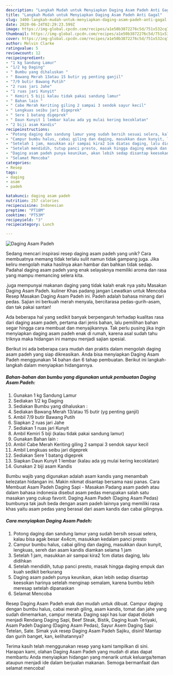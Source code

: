 ```yaml
---
description: "Langkah Mudah untuk Menyiapkan Daging Asam Padeh Anti Gagal"
title: "Langkah Mudah untuk Menyiapkan Daging Asam Padeh Anti Gagal"
slug: 3400-langkah-mudah-untuk-menyiapkan-daging-asam-padeh-anti-gagal
date: 2020-06-24T02:29:23.599Z
image: https://img-global.cpcdn.com/recipes/a1e50b3872276c5d/751x532cq70/daging-asam-padeh-foto-resep-utama.jpg
thumbnail: https://img-global.cpcdn.com/recipes/a1e50b3872276c5d/751x532cq70/daging-asam-padeh-foto-resep-utama.jpg
cover: https://img-global.cpcdn.com/recipes/a1e50b3872276c5d/751x532cq70/daging-asam-padeh-foto-resep-utama.jpg
author: Melvin Clarke
ratingvalue: 5
reviewcount: 12
recipeingredient:
- "1 kg Sandung Lamur"
- "1/2 kg Daging"
- " Bumbu yang dihaluskan "
- " Bawang Merah 13atau 15 butir yg penting ganjil"
- "7/9 butir Bawang Putih"
- "2 ruas jari Jahe"
- "1 ruas jari Kunyit"
- " Kemiri 5 biji kalau tidak pakai sandung lamur"
- " Bahan lain "
- " Cabe Merah Keriting giling 2 sampai 3 sendok sayur kecil"
- " Lengkuas seibu jari digeprek"
- " Sere 1 batang digeprek"
- " Daun Kunyit 1 lembar kalau ada yg mulai kering kecoklatan"
- "2 biji asam Kandis"
recipeinstructions:
- "Potong daging dan sandung lamur yang sudah bersih sesuai selera, kalau bisa agak besar 4x4cm, masukkan kedalam panci presto"
- "Campur bumbu halus, cabai giling dan daging, masukkan daun kunyit, lengkuas, sereh dan asam kandis diamkan selama 1 jam"
- "Setelah 1 jam, masukkan air sampai kira2 1cm diatas daging, lalu didihkan"
- "Setelah mendidih, tutup panci presto, masak hingga daging empuk dan kuah sedikit berkurang"
- "Daging asam padeh punya keunikan, akan lebih sedap disantap keesokan harinya setelah menginap semalam, karena bumbu lebih meresap setelah dipanaskan"
- "Selamat Mencoba"
categories:
- Resep
tags:
- daging
- asam
- padeh

katakunci: daging asam padeh 
nutrition: 257 calories
recipecuisine: Indonesian
preptime: "PT18M"
cooktime: "PT53M"
recipeyield: "3"
recipecategory: Lunch

---
```



![Daging Asam Padeh](https://img-global.cpcdn.com/recipes/a1e50b3872276c5d/751x532cq70/daging-asam-padeh-foto-resep-utama.jpg)

Sedang mencari inspirasi resep daging asam padeh yang unik? Cara membuatnya memang tidak terlalu sulit namun tidak gampang juga. Jika keliru mengolah maka hasilnya akan hambar dan bahkan tidak sedap. Padahal daging asam padeh yang enak selayaknya memiliki aroma dan rasa yang mampu memancing selera kita.

.juga mempunyai makanan daging yang tidak kalah enak nya yaitu Masakan Daging Asam Padeh. kuliner Khas padang jangan Lewatkan untuk Mencoba Resep Masakan Daging Asam Padeh ini. Padeh adalah bahasa minang dari pedas. Sajian ini berkuah merah menyala, bercitarasa pedas-gurih-asam, dan tak pakai santan!

Ada beberapa hal yang sedikit banyak berpengaruh terhadap kualitas rasa dari daging asam padeh, pertama dari jenis bahan, lalu pemilihan bahan segar hingga cara membuat dan menyajikannya. Tak perlu pusing jika ingin menyiapkan daging asam padeh enak di rumah, karena asal sudah tahu triknya maka hidangan ini mampu menjadi sajian spesial.


Berikut ini ada beberapa cara mudah dan praktis dalam mengolah daging asam padeh yang siap dikreasikan. Anda bisa menyiapkan Daging Asam Padeh menggunakan 14 bahan dan 6 tahap pembuatan. Berikut ini langkah-langkah dalam menyiapkan hidangannya.

<!--inarticleads1-->

##### Bahan-bahan dan bumbu yang digunakan untuk pembuatan Daging Asam Padeh:

1. Gunakan 1 kg Sandung Lamur
1. Sediakan 1/2 kg Daging
1. Sediakan  Bumbu yang dihaluskan :
1. Sediakan  Bawang Merah 13/atau 15 butir (yg penting ganjil)
1. Ambil 7/9 butir Bawang Putih
1. Siapkan 2 ruas jari Jahe
1. Sediakan 1 ruas jari Kunyit
1. Ambil  Kemiri 5 biji (kalau tidak pakai sandung lamur)
1. Gunakan  Bahan lain :
1. Ambil  Cabe Merah Keriting giling 2 sampai 3 sendok sayur kecil
1. Ambil  Lengkuas seibu jari digeprek
1. Sediakan  Sere 1 batang digeprek
1. Siapkan  Daun Kunyit 1 lembar (kalau ada yg mulai kering kecoklatan)
1. Gunakan 2 biji asam Kandis


Bumbu wajib yang digunakan adalah asam kandis yang menambah kelezatan hidangan ini. Makin nikmat disantap bersama nasi panas. Cara Membuat Asam Padeh Daging Sapi - Masakan Padang asam padeh atau dalam bahasa indonesia disebut asam pedas merupakan salah satu masakan yang cukup favorit. Daging Asam Padeh (Daging Asam Pedas) bumbunya tak jauh beda dengan asam padeh lainnya yang memiliki rasa khas yaitu asam pedas yang berasal dari asam kandis dan cabai gilingnya. 

<!--inarticleads2-->

##### Cara menyiapkan Daging Asam Padeh:

1. Potong daging dan sandung lamur yang sudah bersih sesuai selera, kalau bisa agak besar 4x4cm, masukkan kedalam panci presto
1. Campur bumbu halus, cabai giling dan daging, masukkan daun kunyit, lengkuas, sereh dan asam kandis diamkan selama 1 jam
1. Setelah 1 jam, masukkan air sampai kira2 1cm diatas daging, lalu didihkan
1. Setelah mendidih, tutup panci presto, masak hingga daging empuk dan kuah sedikit berkurang
1. Daging asam padeh punya keunikan, akan lebih sedap disantap keesokan harinya setelah menginap semalam, karena bumbu lebih meresap setelah dipanaskan
1. Selamat Mencoba


Resep Daging Asam Padeh enak dan mudah untuk dibuat. Campur daging dengan bumbu halus, cabai merah giling, asam kandis, tomat dan jahe yang sudah dimemarkan, campur merata. Daging sapi has luar dapat diolah menjadi Rendang Daging Sapi, Beef Steak, Bistik, Daging kuah Teriyaki, Asam Padeh Dagiang (Daging Asam Pedas), Sayur Asem Daging Sapi Tetelan, Sate. Simak yuk resep Daging Asam Padeh Sajiku, disini! Mantap dan gurih banget, kan, kelihatannya? 

Terima kasih telah menggunakan resep yang kami tampilkan di sini. Harapan kami, olahan Daging Asam Padeh yang mudah di atas dapat membantu Anda menyiapkan hidangan yang menarik untuk keluarga/teman ataupun menjadi ide dalam berjualan makanan. Semoga bermanfaat dan selamat mencoba!
